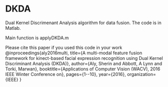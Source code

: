# DKDA
Dual Kernel Discrimenant Analysis algorithm for data fusion.
The code is in Matlab.

Main function is applyDKDA.m

Please cite this paper if you used this code in your work
@inproceedings{aly2016multi,
  title={A multi-modal feature fusion framework for kinect-based facial expression recognition using Dual Kernel Discriminant Analysis (DKDA)},
  author={Aly, Sherin and Abbott, A Lynn and Torki, Marwan},
  booktitle={Applications of Computer Vision (WACV), 2016 IEEE Winter Conference on},
  pages={1--10},
  year={2016},
  organization={IEEE}
}

